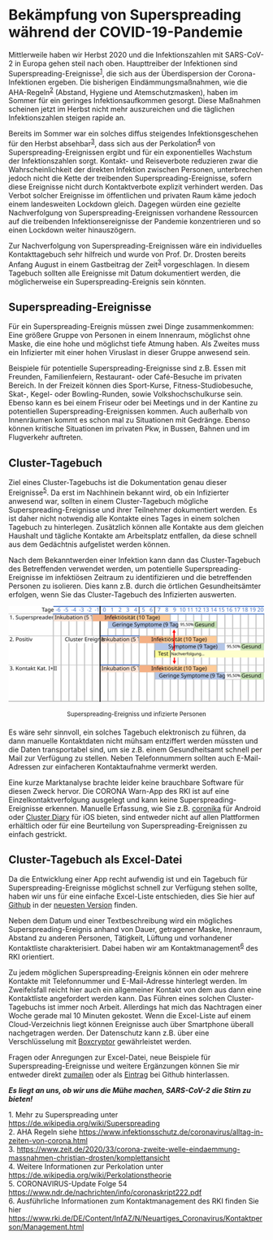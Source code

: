 # Bekämpfung von Superspreading während der COVID-19-Pandemie
Mittlerweile haben wir Herbst 2020 und die Infektionszahlen mit SARS-CoV-2 in Europa gehen steil nach oben. Haupttreiber der Infektionen sind Superspreading-Ereignisse<sup>[1](#f1)</sup>, die sich aus der Überdispersion der Corona-Infektionen ergeben. Die bisherigen Eindämmungsmaßnahmen, wie die AHA-Regeln<sup>[2](#f2)</sup> (Abstand, Hygiene und Atemschutzmasken), haben im Sommer für ein geringes Infektionsaufkommen gesorgt. Diese Maßnahmen scheinen jetzt im Herbst nicht mehr auszureichen und die täglichen Infektionszahlen steigen rapide an.

Bereits im Sommer war ein solches diffus steigendes Infektionsgeschehen für den Herbst absehbar<sup>[3](#f3)</sup>, dass sich aus der Perkolation<sup>[4](#f4)</sup> von Superspreading-Ereignissen ergibt und für ein exponentielles Wachstum der Infektionszahlen sorgt. Kontakt- und Reiseverbote reduzieren zwar die Wahrscheinlichkeit der direkten Infektion zwischen Personen, unterbrechen jedoch nicht die Kette der treibenden Superspreading-Ereignisse, sofern diese Ereignisse nicht durch Kontaktverbote explizit verhindert werden. Das Verbot solcher Ereignisse im öffentlichen und privaten Raum käme jedoch einem landesweiten Lockdown gleich. Dagegen würden eine gezielte Nachverfolgung von Superspreading-Ereignissen vorhandene Ressourcen auf die treibenden Infektionsereignisse der Pandemie konzentrieren und so einen Lockdown weiter hinauszögern.

Zur Nachverfolgung von Superspreading-Ereignissen wäre ein individuelles Kontakttagebuch sehr hilfreich und wurde von Prof. Dr. Drosten bereits Anfang August in einem Gastbeitrag der Zeit<sup>[3](#f3)</sup> vorgeschlagen. In diesem Tagebuch sollten alle Ereignisse mit Datum dokumentiert werden, die möglicherweise ein Superspreading-Ereignis sein könnten.

## Superspreading-Ereignisse
Für ein Superspreading-Ereignis müssen zwei Dinge zusammenkommen: Eine größere Gruppe von Personen in einem Innenraum, möglichst ohne Maske, die eine hohe und möglichst tiefe Atmung haben. Als Zweites muss ein Infizierter mit einer hohen Viruslast in dieser Gruppe anwesend sein.

Beispiele für potentielle Superspreading-Ereignisse sind z.B. Essen mit Freunden, Familienfeiern, Restaurant- oder Café-Besuche im privaten Bereich. In der Freizeit können dies Sport-Kurse, Fitness-Studiobesuche, Skat-, Kegel- oder Bowling-Runden, sowie Volkshochschulkurse sein. Ebenso kann es bei einem Friseur oder bei Meetings und in der Kantine zu potentiellen Superspreading-Ereignissen kommen. Auch außerhalb von Innenräumen kommt es schon mal zu Situationen mit Gedränge. Ebenso können kritische Situationen im privaten Pkw, in Bussen, Bahnen und im Flugverkehr auftreten.

## Cluster-Tagebuch

Ziel eines Cluster-Tagebuchs ist die Dokumentation genau dieser Ereignisse<sup>[5](#f5)</sup>. Da erst im Nachhinein bekannt wird, ob ein Infizierter anwesend war, sollten in einem Cluster-Tagebuch mögliche Superspreading-Ereignisse und ihrer Teilnehmer dokumentiert werden. Es ist daher nicht notwendig alle Kontakte eines Tages in einem solchen Tagebuch zu hinterlegen. Zusätzlich können alle Kontakte aus dem gleichen Haushalt und tägliche Kontakte am Arbeitsplatz entfallen, da diese schnell aus dem Gedächtnis aufgelistet werden können.

Nach dem Bekanntwerden einer Infektion kann dann das Cluster-Tagebuch des Betreffenden verwendet werden, um potentielle Superspreading-Ereignisse im infektiösen Zeitraum zu identifizieren und die betreffenden Personen zu isolieren. Dies kann z.B. durch die örtlichen Gesundheitsämter erfolgen, wenn Sie das Cluster-Tagebuch des Infizierten auswerten.

![Superspreading-Ereigniss und infizierte Personen](https://raw.githubusercontent.com/logiclink/Cluster-Diary/main/Cluster-Infektionen.svg?sanitize=true)
<p style="text-align: center;"><sup>Superspreading-Ereigniss und infizierte Personen</sup></p>

Es wäre sehr sinnvoll, ein solches Tagebuch elektronisch zu führen, da dann manuelle Kontaktdaten nicht mühsam entziffert werden müssten und die Daten transportabel sind, um sie z.B. einem Gesundheitsamt schnell per Mail zur Verfügung zu stellen. Neben Telefonnummern sollten auch E-Mail-Adressen zur einfacheren Kontaktaufnahme vermerkt werden.

Eine kurze Marktanalyse brachte leider keine brauchbare Software für diesen Zweck hervor. Die CORONA Warn-App des RKI ist auf eine Einzelkontaktverfolgung ausgelegt und kann keine Superspreading-Ereignisse erkennen. Manuelle Erfassung, wie Sie z.B. [coronika](https://www.coronika.app/) für Android oder [Cluster Diary](https://apps.apple.com/de/app/cluster-diary/id1535388491) für iOS bieten, sind entweder nicht auf allen Plattformen erhältlich oder für eine Beurteilung von Superspreading-Ereignissen zu einfach gestrickt.

## Cluster-Tagebuch als Excel-Datei
Da die Entwicklung einer App recht aufwendig ist und ein Tagebuch für Superspreading-Ereignisse möglichst schnell zur Verfügung stehen sollte, haben wir uns für eine einfache Excel-Liste entschieden, dies Sie hier auf [Github](https://github.com/logiclink/Cluster-Diary) in der [neuesten Version](https://github.com/logiclink/Cluster-Diary/raw/main/Cluster-Tagebuch.xlsx) finden.

Neben dem Datum und einer Textbeschreibung wird ein mögliches Superspreading-Ereignis anhand von Dauer, getragener Maske, Innenraum, Abstand zu anderen Personen, Tätigkeit, Lüftung und vorhandener Kontaktliste charakterisiert. Dabei haben wir am Kontaktmanagement<sup>[6](#f6)</sup> des RKI orientiert.

Zu jedem möglichen Superspreading-Ereignis können ein oder mehrere Kontakte mit Telefonnummer und E-Mail-Adresse hinterlegt werden. Im Zweifelsfall reicht hier auch ein allgemeiner Kontakt von dem aus dann eine Kontaktliste angefordert werden kann.
Das Führen eines solchen Cluster-Tagebuchs ist immer noch Arbeit. Allerdings hat mich das Nachtragen einer Woche gerade mal 10 Minuten gekostet. Wenn die Excel-Liste auf einem Cloud-Verzeichnis liegt können Ereignisse auch über Smartphone überall nachgetragen werden. Der Datenschutz kann z.B. über eine Verschlüsselung mit [Boxcryptor](https://www.boxcryptor.com/de/) gewährleistet werden.

Fragen oder Anregungen zur Excel-Datei, neue Beispiele für Superspreading-Ereignisse und weitere Ergänzungen können Sie mir entweder direkt [zumailen](mailto://info@logiclink.de) oder als [Eintrag](https://github.com/logiclink/Cluster-Diary/issues) bei Github hinterlassen.

<b><i>Es liegt an uns, ob wir uns die Mühe machen, SARS-CoV-2 die Stirn zu bieten!</i></b>

<a name="f1">1.</a> Mehr zu Superspreading unter https://de.wikipedia.org/wiki/Superspreading <br/>
<a name="f2">2.</a> AHA Regeln siehe https://www.infektionsschutz.de/coronavirus/alltag-in-zeiten-von-corona.html  <br/>
<a name="f3">3.</a> https://www.zeit.de/2020/33/corona-zweite-welle-eindaemmung-massnahmen-christian-drosten/komplettansicht  <br/>
<a name="f4">4.</a> Weitere Informationen zur Perkolation unter https://de.wikipedia.org/wiki/Perkolationstheorie  <br/>
<a name="f5">5.</a> CORONAVIRUS-Update Folge 54 https://www.ndr.de/nachrichten/info/coronaskript222.pdf  <br/>
<a name="f6">6.</a> Ausführliche Informationen zum Kontaktmanagement des RKI finden Sie hier https://www.rki.de/DE/Content/InfAZ/N/Neuartiges_Coronavirus/Kontaktperson/Management.html